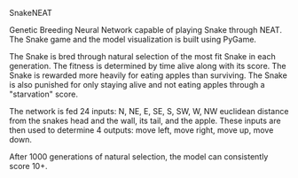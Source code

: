 SnakeNEAT

Genetic Breeding Neural Network capable of playing Snake through NEAT. The Snake game and the model visualization is built using PyGame.

The Snake is bred through natural selection of the most fit Snake in each generation. The fitness is determined by time alive along with its score. The Snake is rewarded more heavily for eating apples than surviving. The Snake is also punished for only staying alive and not eating apples through a "starvation" score.

The network is fed 24 inputs: N, NE, E, SE, S, SW, W, NW euclidean distance from the snakes head and the wall, its tail, and the apple. These inputs are then used to determine 4 outputs: move left, move right, move up, move down.

After 1000 generations of natural selection, the model can consistently score 10+.
